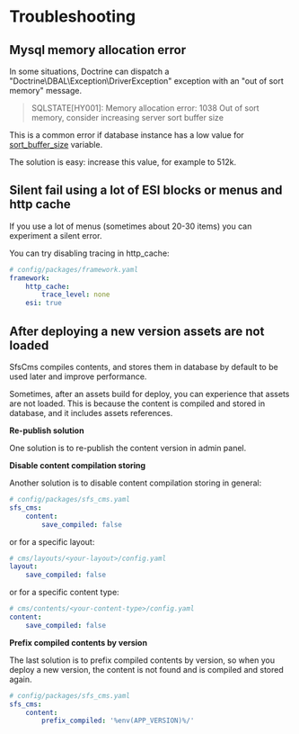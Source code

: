 # Troubleshooting

## Mysql memory allocation error

In some situations, Doctrine can dispatch a "Doctrine\DBAL\Exception\DriverException" exception with an "out of sort memory" message.

> SQLSTATE[HY001]: Memory allocation error: 1038 Out of sort memory, consider increasing server sort buffer size

This is a common error if database instance has a low value for [sort_buffer_size](https://dev.mysql.com/doc/refman/8.0/en/server-system-variables.html#sysvar_sort_buffer_size) variable.

The solution is easy: increase this value, for example to 512k.

## Silent fail using a lot of ESI blocks or menus and http cache

If you use a lot of menus (sometimes about 20-30 items) you can experiment a silent error. 

You can try disabling tracing in http_cache:

```yaml
# config/packages/framework.yaml
framework:
    http_cache:
        trace_level: none
    esi: true
```

## After deploying a new version assets are not loaded

SfsCms compiles contents, and stores them in database by default to be used later and improve performance.

Sometimes, after an assets build for deploy, you can experience that assets are not loaded. This is because the 
 content is compiled and stored in database, and it includes assets references.

**Re-publish solution**

One solution is to re-publish the content version in admin panel.

**Disable content compilation storing**

Another solution is to disable content compilation storing in general:

```yaml
# config/packages/sfs_cms.yaml
sfs_cms:
    content:
        save_compiled: false
```

or for a specific layout:

```yaml
# cms/layouts/<your-layout>/config.yaml
layout:
    save_compiled: false
```

or for a specific content type:

```yaml
# cms/contents/<your-content-type>/config.yaml
content:
    save_compiled: false
```

**Prefix compiled contents by version**

The last solution is to prefix compiled contents by version, so when you deploy a new version, the content is not found
 and is compiled and stored again.

```yaml
# config/packages/sfs_cms.yaml
sfs_cms:
    content:
        prefix_compiled: '%env(APP_VERSION)%/'
```
